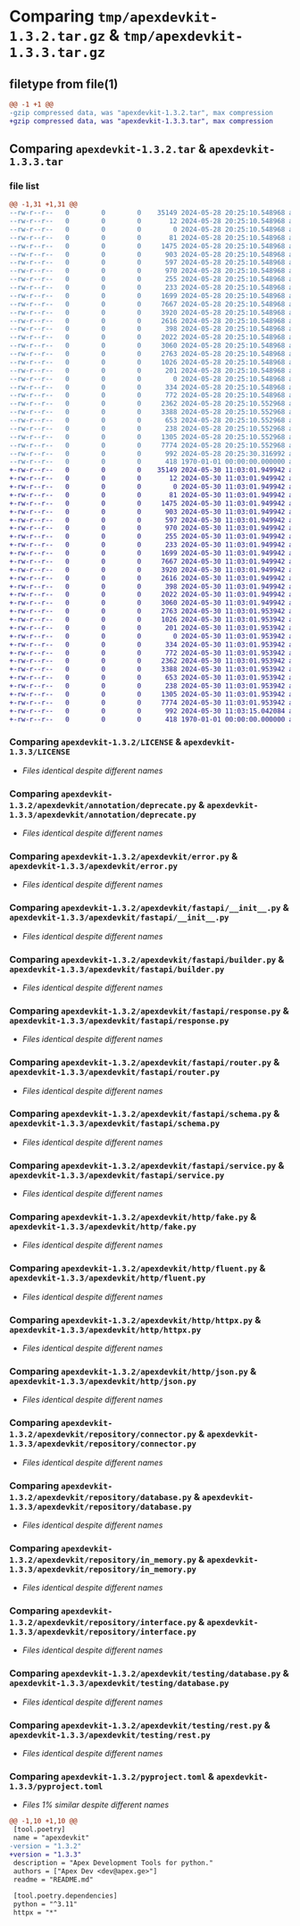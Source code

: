 # Comparing `tmp/apexdevkit-1.3.2.tar.gz` & `tmp/apexdevkit-1.3.3.tar.gz`

## filetype from file(1)

```diff
@@ -1 +1 @@
-gzip compressed data, was "apexdevkit-1.3.2.tar", max compression
+gzip compressed data, was "apexdevkit-1.3.3.tar", max compression
```

## Comparing `apexdevkit-1.3.2.tar` & `apexdevkit-1.3.3.tar`

### file list

```diff
@@ -1,31 +1,31 @@
--rw-r--r--   0        0        0    35149 2024-05-28 20:25:10.548968 apexdevkit-1.3.2/LICENSE
--rw-r--r--   0        0        0       12 2024-05-28 20:25:10.548968 apexdevkit-1.3.2/README.md
--rw-r--r--   0        0        0        0 2024-05-28 20:25:10.548968 apexdevkit-1.3.2/apexdevkit/__init__.py
--rw-r--r--   0        0        0       81 2024-05-28 20:25:10.548968 apexdevkit-1.3.2/apexdevkit/annotation/__init__.py
--rw-r--r--   0        0        0     1475 2024-05-28 20:25:10.548968 apexdevkit-1.3.2/apexdevkit/annotation/deprecate.py
--rw-r--r--   0        0        0      903 2024-05-28 20:25:10.548968 apexdevkit-1.3.2/apexdevkit/error.py
--rw-r--r--   0        0        0      597 2024-05-28 20:25:10.548968 apexdevkit-1.3.2/apexdevkit/fastapi/__init__.py
--rw-r--r--   0        0        0      970 2024-05-28 20:25:10.548968 apexdevkit-1.3.2/apexdevkit/fastapi/builder.py
--rw-r--r--   0        0        0      255 2024-05-28 20:25:10.548968 apexdevkit-1.3.2/apexdevkit/fastapi/dependable.py
--rw-r--r--   0        0        0      233 2024-05-28 20:25:10.548968 apexdevkit-1.3.2/apexdevkit/fastapi/docs.py
--rw-r--r--   0        0        0     1699 2024-05-28 20:25:10.548968 apexdevkit-1.3.2/apexdevkit/fastapi/response.py
--rw-r--r--   0        0        0     7667 2024-05-28 20:25:10.548968 apexdevkit-1.3.2/apexdevkit/fastapi/router.py
--rw-r--r--   0        0        0     3920 2024-05-28 20:25:10.548968 apexdevkit-1.3.2/apexdevkit/fastapi/schema.py
--rw-r--r--   0        0        0     2616 2024-05-28 20:25:10.548968 apexdevkit-1.3.2/apexdevkit/fastapi/service.py
--rw-r--r--   0        0        0      398 2024-05-28 20:25:10.548968 apexdevkit-1.3.2/apexdevkit/http/__init__.py
--rw-r--r--   0        0        0     2022 2024-05-28 20:25:10.548968 apexdevkit-1.3.2/apexdevkit/http/fake.py
--rw-r--r--   0        0        0     3060 2024-05-28 20:25:10.548968 apexdevkit-1.3.2/apexdevkit/http/fluent.py
--rw-r--r--   0        0        0     2763 2024-05-28 20:25:10.548968 apexdevkit-1.3.2/apexdevkit/http/httpx.py
--rw-r--r--   0        0        0     1026 2024-05-28 20:25:10.548968 apexdevkit-1.3.2/apexdevkit/http/json.py
--rw-r--r--   0        0        0      201 2024-05-28 20:25:10.548968 apexdevkit-1.3.2/apexdevkit/http/url.py
--rw-r--r--   0        0        0        0 2024-05-28 20:25:10.548968 apexdevkit-1.3.2/apexdevkit/py.typed
--rw-r--r--   0        0        0      334 2024-05-28 20:25:10.548968 apexdevkit-1.3.2/apexdevkit/repository/__init__.py
--rw-r--r--   0        0        0      772 2024-05-28 20:25:10.548968 apexdevkit-1.3.2/apexdevkit/repository/connector.py
--rw-r--r--   0        0        0     2362 2024-05-28 20:25:10.552968 apexdevkit-1.3.2/apexdevkit/repository/database.py
--rw-r--r--   0        0        0     3388 2024-05-28 20:25:10.552968 apexdevkit-1.3.2/apexdevkit/repository/in_memory.py
--rw-r--r--   0        0        0      653 2024-05-28 20:25:10.552968 apexdevkit-1.3.2/apexdevkit/repository/interface.py
--rw-r--r--   0        0        0      238 2024-05-28 20:25:10.552968 apexdevkit-1.3.2/apexdevkit/testing/__init__.py
--rw-r--r--   0        0        0     1305 2024-05-28 20:25:10.552968 apexdevkit-1.3.2/apexdevkit/testing/database.py
--rw-r--r--   0        0        0     7774 2024-05-28 20:25:10.552968 apexdevkit-1.3.2/apexdevkit/testing/rest.py
--rw-r--r--   0        0        0      992 2024-05-28 20:25:30.316992 apexdevkit-1.3.2/pyproject.toml
--rw-r--r--   0        0        0      418 1970-01-01 00:00:00.000000 apexdevkit-1.3.2/PKG-INFO
+-rw-r--r--   0        0        0    35149 2024-05-30 11:03:01.949942 apexdevkit-1.3.3/LICENSE
+-rw-r--r--   0        0        0       12 2024-05-30 11:03:01.949942 apexdevkit-1.3.3/README.md
+-rw-r--r--   0        0        0        0 2024-05-30 11:03:01.949942 apexdevkit-1.3.3/apexdevkit/__init__.py
+-rw-r--r--   0        0        0       81 2024-05-30 11:03:01.949942 apexdevkit-1.3.3/apexdevkit/annotation/__init__.py
+-rw-r--r--   0        0        0     1475 2024-05-30 11:03:01.949942 apexdevkit-1.3.3/apexdevkit/annotation/deprecate.py
+-rw-r--r--   0        0        0      903 2024-05-30 11:03:01.949942 apexdevkit-1.3.3/apexdevkit/error.py
+-rw-r--r--   0        0        0      597 2024-05-30 11:03:01.949942 apexdevkit-1.3.3/apexdevkit/fastapi/__init__.py
+-rw-r--r--   0        0        0      970 2024-05-30 11:03:01.949942 apexdevkit-1.3.3/apexdevkit/fastapi/builder.py
+-rw-r--r--   0        0        0      255 2024-05-30 11:03:01.949942 apexdevkit-1.3.3/apexdevkit/fastapi/dependable.py
+-rw-r--r--   0        0        0      233 2024-05-30 11:03:01.949942 apexdevkit-1.3.3/apexdevkit/fastapi/docs.py
+-rw-r--r--   0        0        0     1699 2024-05-30 11:03:01.949942 apexdevkit-1.3.3/apexdevkit/fastapi/response.py
+-rw-r--r--   0        0        0     7667 2024-05-30 11:03:01.949942 apexdevkit-1.3.3/apexdevkit/fastapi/router.py
+-rw-r--r--   0        0        0     3920 2024-05-30 11:03:01.949942 apexdevkit-1.3.3/apexdevkit/fastapi/schema.py
+-rw-r--r--   0        0        0     2616 2024-05-30 11:03:01.949942 apexdevkit-1.3.3/apexdevkit/fastapi/service.py
+-rw-r--r--   0        0        0      398 2024-05-30 11:03:01.949942 apexdevkit-1.3.3/apexdevkit/http/__init__.py
+-rw-r--r--   0        0        0     2022 2024-05-30 11:03:01.949942 apexdevkit-1.3.3/apexdevkit/http/fake.py
+-rw-r--r--   0        0        0     3060 2024-05-30 11:03:01.949942 apexdevkit-1.3.3/apexdevkit/http/fluent.py
+-rw-r--r--   0        0        0     2763 2024-05-30 11:03:01.953942 apexdevkit-1.3.3/apexdevkit/http/httpx.py
+-rw-r--r--   0        0        0     1026 2024-05-30 11:03:01.953942 apexdevkit-1.3.3/apexdevkit/http/json.py
+-rw-r--r--   0        0        0      201 2024-05-30 11:03:01.953942 apexdevkit-1.3.3/apexdevkit/http/url.py
+-rw-r--r--   0        0        0        0 2024-05-30 11:03:01.953942 apexdevkit-1.3.3/apexdevkit/py.typed
+-rw-r--r--   0        0        0      334 2024-05-30 11:03:01.953942 apexdevkit-1.3.3/apexdevkit/repository/__init__.py
+-rw-r--r--   0        0        0      772 2024-05-30 11:03:01.953942 apexdevkit-1.3.3/apexdevkit/repository/connector.py
+-rw-r--r--   0        0        0     2362 2024-05-30 11:03:01.953942 apexdevkit-1.3.3/apexdevkit/repository/database.py
+-rw-r--r--   0        0        0     3388 2024-05-30 11:03:01.953942 apexdevkit-1.3.3/apexdevkit/repository/in_memory.py
+-rw-r--r--   0        0        0      653 2024-05-30 11:03:01.953942 apexdevkit-1.3.3/apexdevkit/repository/interface.py
+-rw-r--r--   0        0        0      238 2024-05-30 11:03:01.953942 apexdevkit-1.3.3/apexdevkit/testing/__init__.py
+-rw-r--r--   0        0        0     1305 2024-05-30 11:03:01.953942 apexdevkit-1.3.3/apexdevkit/testing/database.py
+-rw-r--r--   0        0        0     7774 2024-05-30 11:03:01.953942 apexdevkit-1.3.3/apexdevkit/testing/rest.py
+-rw-r--r--   0        0        0      992 2024-05-30 11:03:15.042084 apexdevkit-1.3.3/pyproject.toml
+-rw-r--r--   0        0        0      418 1970-01-01 00:00:00.000000 apexdevkit-1.3.3/PKG-INFO
```

### Comparing `apexdevkit-1.3.2/LICENSE` & `apexdevkit-1.3.3/LICENSE`

 * *Files identical despite different names*

### Comparing `apexdevkit-1.3.2/apexdevkit/annotation/deprecate.py` & `apexdevkit-1.3.3/apexdevkit/annotation/deprecate.py`

 * *Files identical despite different names*

### Comparing `apexdevkit-1.3.2/apexdevkit/error.py` & `apexdevkit-1.3.3/apexdevkit/error.py`

 * *Files identical despite different names*

### Comparing `apexdevkit-1.3.2/apexdevkit/fastapi/__init__.py` & `apexdevkit-1.3.3/apexdevkit/fastapi/__init__.py`

 * *Files identical despite different names*

### Comparing `apexdevkit-1.3.2/apexdevkit/fastapi/builder.py` & `apexdevkit-1.3.3/apexdevkit/fastapi/builder.py`

 * *Files identical despite different names*

### Comparing `apexdevkit-1.3.2/apexdevkit/fastapi/response.py` & `apexdevkit-1.3.3/apexdevkit/fastapi/response.py`

 * *Files identical despite different names*

### Comparing `apexdevkit-1.3.2/apexdevkit/fastapi/router.py` & `apexdevkit-1.3.3/apexdevkit/fastapi/router.py`

 * *Files identical despite different names*

### Comparing `apexdevkit-1.3.2/apexdevkit/fastapi/schema.py` & `apexdevkit-1.3.3/apexdevkit/fastapi/schema.py`

 * *Files identical despite different names*

### Comparing `apexdevkit-1.3.2/apexdevkit/fastapi/service.py` & `apexdevkit-1.3.3/apexdevkit/fastapi/service.py`

 * *Files identical despite different names*

### Comparing `apexdevkit-1.3.2/apexdevkit/http/fake.py` & `apexdevkit-1.3.3/apexdevkit/http/fake.py`

 * *Files identical despite different names*

### Comparing `apexdevkit-1.3.2/apexdevkit/http/fluent.py` & `apexdevkit-1.3.3/apexdevkit/http/fluent.py`

 * *Files identical despite different names*

### Comparing `apexdevkit-1.3.2/apexdevkit/http/httpx.py` & `apexdevkit-1.3.3/apexdevkit/http/httpx.py`

 * *Files identical despite different names*

### Comparing `apexdevkit-1.3.2/apexdevkit/http/json.py` & `apexdevkit-1.3.3/apexdevkit/http/json.py`

 * *Files identical despite different names*

### Comparing `apexdevkit-1.3.2/apexdevkit/repository/connector.py` & `apexdevkit-1.3.3/apexdevkit/repository/connector.py`

 * *Files identical despite different names*

### Comparing `apexdevkit-1.3.2/apexdevkit/repository/database.py` & `apexdevkit-1.3.3/apexdevkit/repository/database.py`

 * *Files identical despite different names*

### Comparing `apexdevkit-1.3.2/apexdevkit/repository/in_memory.py` & `apexdevkit-1.3.3/apexdevkit/repository/in_memory.py`

 * *Files identical despite different names*

### Comparing `apexdevkit-1.3.2/apexdevkit/repository/interface.py` & `apexdevkit-1.3.3/apexdevkit/repository/interface.py`

 * *Files identical despite different names*

### Comparing `apexdevkit-1.3.2/apexdevkit/testing/database.py` & `apexdevkit-1.3.3/apexdevkit/testing/database.py`

 * *Files identical despite different names*

### Comparing `apexdevkit-1.3.2/apexdevkit/testing/rest.py` & `apexdevkit-1.3.3/apexdevkit/testing/rest.py`

 * *Files identical despite different names*

### Comparing `apexdevkit-1.3.2/pyproject.toml` & `apexdevkit-1.3.3/pyproject.toml`

 * *Files 1% similar despite different names*

```diff
@@ -1,10 +1,10 @@
 [tool.poetry]
 name = "apexdevkit"
-version = "1.3.2"
+version = "1.3.3"
 description = "Apex Development Tools for python."
 authors = ["Apex Dev <dev@apex.ge>"]
 readme = "README.md"
 
 [tool.poetry.dependencies]
 python = "^3.11"
 httpx = "*"
```

